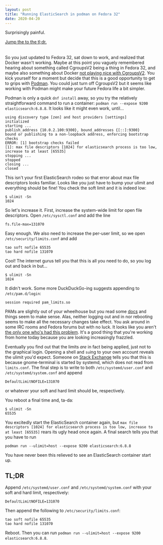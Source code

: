 ```yaml
---
layout: post
title: "Running ElasticSearch in podman on Fedora 32"
date: 2020-04-20
---
```


Surprisingly painful.

<!--more-->

<a href="#tldr">Jump the to the tl;dr.</a>
<br /><br /><br />
So you just updated to Fedora 32, sat down to work, and realized that Docker wasn't working. Maybe at this point you vaguely remembered hearing about something called CgroupsV2 being a thing in Fedora 32, and maybe also something about Docker [not playing nice with CgroupsV2](https://github.com/docker/cli/issues/2104). You kick yourself for a moment but decide that this is a good opportunity to get to grips with [Podman](https://podman.io/). You could just turn off CgroupsV2 but it seems like working with Podman might make your future Fedora life a bit simpler.

Podman is only a quick `dnf install` away, so you try the relatively straightforward command to run a container: `podman run --expose 9200 elasticsearch:6.8.8`. It looks like it might even work, until...
```
using discovery type [zen] and host providers [settings]
initialized
starting ...
publish_address {10.0.2.100:9300}, bound_addresses {[::]:9300}
bound or publishing to a non-loopback address, enforcing bootstrap checks
ERROR: [1] bootstrap checks failed
[1]: max file descriptors [1024] for elasticsearch process is too low, increase to at least [65535]
stopping ...
stopped
closing ...
closed
```

This isn't your first ElasticSearch rodeo so that error about max file descriptors looks familiar. Looks like you just have to bump your ulimit and everything should be fine! You check the soft limit and it is indeed low:
```
$ ulimit -Sn
1024
```
So let's increase it. First, increase the system-wide limit for open file descriptors. Open `/etc/sysctl.conf` and add the line
```
fs.file-max=131070
```
Easy enough. We also need to increase the per-user limit, so we open `/etc/security/limits.conf` and add
```
tao soft nofile 65535
tao hard nofile 131070
```

Cool! The internet gurus tell you that this is all you need to do, so you log out and back in but...
```
$ ulimit -Sn
1024
```
It didn't work. Some more DuckDuckGo-ing suggests appending to `/etc/pam.d/login`:
```
session required pam_limits.so
```
PAMs are slightly out of your wheelhouse but you read some [docs](http://linux-pam.org/Linux-PAM-html/sag-pam_limits.html) and things seem to make sense. Alas, neither logging out and in nor rebooting seems to make all the necessary changes take effect. You ask around in some IRC rooms and Fedora forums but with no luck. It looks like you aren't [the only one who's had this problem](https://unix.stackexchange.com/questions/428107/how-to-increase-the-maximum-number-of-open-files-on-fedora). It's a good thing that you're working from home today because you are looking increasingly frazzled.

Eventually you find out that the limits *are* in fact being applied, just not to the graphical login. Opening a shell and `su`ing to your own account reveals the ulimit you'd expect. Someone on [Stack Exchange](https://superuser.com/a/1200818/619546) tells you that this is because gnome-terminal is started by systemd, which does not read from `limits.conf`. The final step is to write to both `/etc/systemd/user.conf` and `/etc/systemd/system.conf` and append
```
DefaultLimitNOFILE=131070
```
or whatever your soft and hard limit should be, respectively.

You reboot a final time and, ta-da:
```
$ ulimit -Sn
65535
```

You excitedly start the ElasticSearch container again, but `max file descriptors [1024] for elasticsearch process is too low, increase to at least [65535]` rears its ugly head once again. A final search tells you that you have to run
```
podman run --ulimit=host --expose 9200 elasticsearch:6.8.8
```
You have never been this relieved to see an ElasticSearch container start up.

## TL;DR
Append `/etc/systemd/user.conf` and `/etc/systemd/system.conf` with your soft and hard limit, respectively:
```
DefaultLimitNOFILE=131070
```

Then append the following to `/etc/security/limits.conf`:
```
tao soft nofile 65535
tao hard nofile 131070
```

Reboot. Then you can run `podman run --ulimit=host --expose 9200 elasticsearch:6.8.8`.
